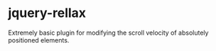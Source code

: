 jquery-rellax
=============

Extremely basic plugin for modifying the scroll velocity of absolutely positioned elements.